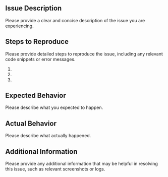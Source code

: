 ## Issue Description

Please provide a clear and concise description of the issue you are experiencing.

## Steps to Reproduce

Please provide detailed steps to reproduce the issue, including any relevant code snippets or error messages.

1.
2.
3.

## Expected Behavior

Please describe what you expected to happen.

## Actual Behavior

Please describe what actually happened.

## Additional Information

Please provide any additional information that may be helpful in resolving this issue, such as relevant screenshots or logs.
